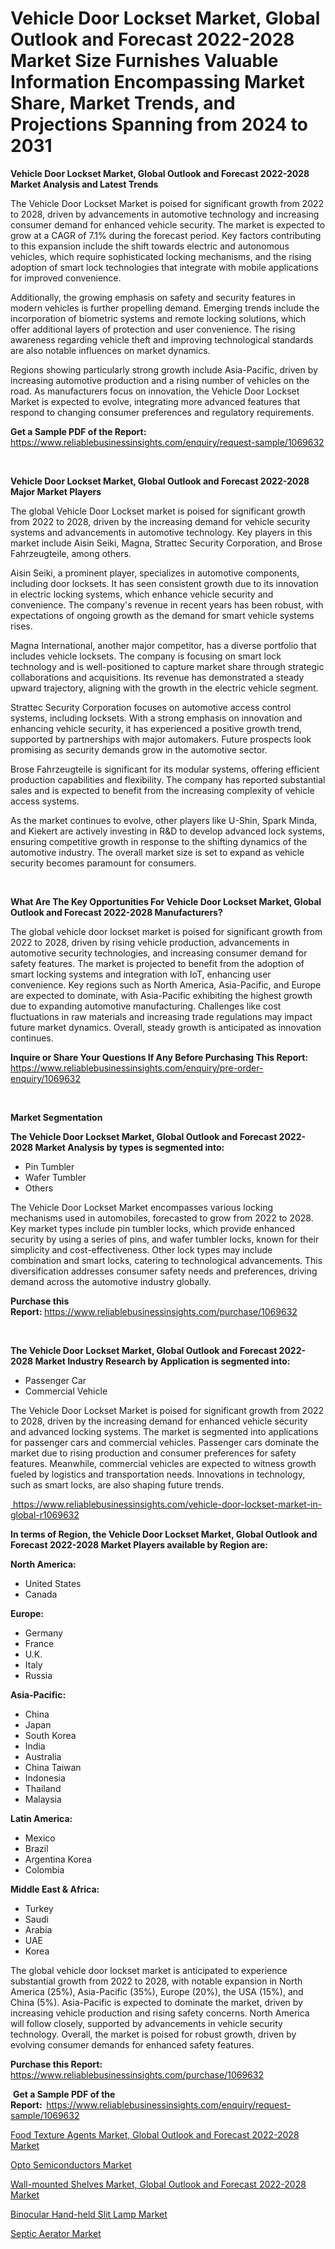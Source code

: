 <p><h1>Vehicle Door Lockset Market, Global Outlook and Forecast 2022-2028 Market Size Furnishes Valuable Information Encompassing Market Share, Market Trends, and Projections Spanning from 2024 to 2031</h1></p><p><strong>Vehicle Door Lockset Market, Global Outlook and Forecast 2022-2028 Market Analysis and Latest Trends</strong></p>
<p><p>The Vehicle Door Lockset Market is poised for significant growth from 2022 to 2028, driven by advancements in automotive technology and increasing consumer demand for enhanced vehicle security. The market is expected to grow at a CAGR of 7.1% during the forecast period. Key factors contributing to this expansion include the shift towards electric and autonomous vehicles, which require sophisticated locking mechanisms, and the rising adoption of smart lock technologies that integrate with mobile applications for improved convenience.</p><p>Additionally, the growing emphasis on safety and security features in modern vehicles is further propelling demand. Emerging trends include the incorporation of biometric systems and remote locking solutions, which offer additional layers of protection and user convenience. The rising awareness regarding vehicle theft and improving technological standards are also notable influences on market dynamics.</p><p>Regions showing particularly strong growth include Asia-Pacific, driven by increasing automotive production and a rising number of vehicles on the road. As manufacturers focus on innovation, the Vehicle Door Lockset Market is expected to evolve, integrating more advanced features that respond to changing consumer preferences and regulatory requirements.</p></p>
<p><strong>Get a Sample PDF of the Report:&nbsp;</strong> <a href="https://www.reliablebusinessinsights.com/enquiry/request-sample/1069632">https://www.reliablebusinessinsights.com/enquiry/request-sample/1069632</a></p>
<p>&nbsp;</p>
<p><strong>Vehicle Door Lockset Market, Global Outlook and Forecast 2022-2028 Major Market Players</strong></p>
<p><p>The global Vehicle Door Lockset market is poised for significant growth from 2022 to 2028, driven by the increasing demand for vehicle security systems and advancements in automotive technology. Key players in this market include Aisin Seiki, Magna, Strattec Security Corporation, and Brose Fahrzeugteile, among others.</p><p>Aisin Seiki, a prominent player, specializes in automotive components, including door locksets. It has seen consistent growth due to its innovation in electric locking systems, which enhance vehicle security and convenience. The company's revenue in recent years has been robust, with expectations of ongoing growth as the demand for smart vehicle systems rises.</p><p>Magna International, another major competitor, has a diverse portfolio that includes vehicle locksets. The company is focusing on smart lock technology and is well-positioned to capture market share through strategic collaborations and acquisitions. Its revenue has demonstrated a steady upward trajectory, aligning with the growth in the electric vehicle segment.</p><p>Strattec Security Corporation focuses on automotive access control systems, including locksets. With a strong emphasis on innovation and enhancing vehicle security, it has experienced a positive growth trend, supported by partnerships with major automakers. Future prospects look promising as security demands grow in the automotive sector.</p><p>Brose Fahrzeugteile is significant for its modular systems, offering efficient production capabilities and flexibility. The company has reported substantial sales and is expected to benefit from the increasing complexity of vehicle access systems.</p><p>As the market continues to evolve, other players like U-Shin, Spark Minda, and Kiekert are actively investing in R&D to develop advanced lock systems, ensuring competitive growth in response to the shifting dynamics of the automotive industry. The overall market size is set to expand as vehicle security becomes paramount for consumers.</p></p>
<p>&nbsp;</p>
<p><strong>What Are The Key Opportunities For Vehicle Door Lockset Market, Global Outlook and Forecast 2022-2028 Manufacturers?</strong></p>
<p><p>The global vehicle door lockset market is poised for significant growth from 2022 to 2028, driven by rising vehicle production, advancements in automotive security technologies, and increasing consumer demand for safety features. The market is projected to benefit from the adoption of smart locking systems and integration with IoT, enhancing user convenience. Key regions such as North America, Asia-Pacific, and Europe are expected to dominate, with Asia-Pacific exhibiting the highest growth due to expanding automotive manufacturing. Challenges like cost fluctuations in raw materials and increasing trade regulations may impact future market dynamics. Overall, steady growth is anticipated as innovation continues.</p></p>
<p><strong>Inquire or Share Your Questions If Any Before Purchasing This Report:</strong> <a href="https://www.reliablebusinessinsights.com/enquiry/pre-order-enquiry/1069632">https://www.reliablebusinessinsights.com/enquiry/pre-order-enquiry/1069632</a></p>
<p>&nbsp;</p>
<p><strong>Market Segmentation</strong></p>
<p><strong>The Vehicle Door Lockset Market, Global Outlook and Forecast 2022-2028 Market Analysis by types is segmented into:</strong></p>
<p><ul><li>Pin Tumbler</li><li>Wafer Tumbler</li><li>Others</li></ul></p>
<p><p>The Vehicle Door Lockset Market encompasses various locking mechanisms used in automobiles, forecasted to grow from 2022 to 2028. Key market types include pin tumbler locks, which provide enhanced security by using a series of pins, and wafer tumbler locks, known for their simplicity and cost-effectiveness. Other lock types may include combination and smart locks, catering to technological advancements. This diversification addresses consumer safety needs and preferences, driving demand across the automotive industry globally.</p></p>
<p><strong>Purchase this Report:&nbsp;</strong><a href="https://www.reliablebusinessinsights.com/purchase/1069632">https://www.reliablebusinessinsights.com/purchase/1069632</a></p>
<p>&nbsp;</p>
<p><strong>The Vehicle Door Lockset Market, Global Outlook and Forecast 2022-2028 Market Industry Research by Application is segmented into:</strong></p>
<p><ul><li>Passenger Car</li><li>Commercial Vehicle</li></ul></p>
<p><p>The Vehicle Door Lockset Market is poised for significant growth from 2022 to 2028, driven by the increasing demand for enhanced vehicle security and advanced locking systems. The market is segmented into applications for passenger cars and commercial vehicles. Passenger cars dominate the market due to rising production and consumer preferences for safety features. Meanwhile, commercial vehicles are expected to witness growth fueled by logistics and transportation needs. Innovations in technology, such as smart locks, are also shaping future trends.</p></p>
<p><a href="https://www.reliablebusinessinsights.com/vehicle-door-lockset-market-in-global-r1069632">&nbsp;https://www.reliablebusinessinsights.com/vehicle-door-lockset-market-in-global-r1069632</a></p>
<p><strong>In terms of Region, the Vehicle Door Lockset Market, Global Outlook and Forecast 2022-2028 Market Players available by Region are:</strong></p>
<p>
    <p> <strong> North America: </strong>
        <ul>
            <li>United States</li>
            <li>Canada</li>
        </ul>
        </p> 
    <p> <strong> Europe: </strong>
        <ul>
            <li>Germany</li>
            <li>France</li>
            <li>U.K.</li>
            <li>Italy</li>
            <li>Russia</li>
        </ul>
        </p> 
    <p> <strong> Asia-Pacific: </strong>
        <ul>
            <li>China</li>
            <li>Japan</li>
            <li>South Korea</li>
            <li>India</li>
            <li>Australia</li>
            <li>China Taiwan</li>
            <li>Indonesia</li>
            <li>Thailand</li>
            <li>Malaysia</li>
        </ul>
        </p> 
    <p> <strong> Latin America: </strong>
        <ul>
            <li>Mexico</li>
            <li>Brazil</li>
            <li>Argentina Korea</li>
            <li>Colombia</li>
        </ul>
        </p> 
    <p> <strong> Middle East & Africa: </strong>
        <ul>
            <li>Turkey</li>
            <li>Saudi</li>
            <li>Arabia</li>
            <li>UAE</li>
            <li>Korea</li>
        </ul>
    </p>
    </p>
<p><p>The global vehicle door lockset market is anticipated to experience substantial growth from 2022 to 2028, with notable expansion in North America (25%), Asia-Pacific (35%), Europe (20%), the USA (15%), and China (5%). Asia-Pacific is expected to dominate the market, driven by increasing vehicle production and rising safety concerns. North America will follow closely, supported by advancements in vehicle security technology. Overall, the market is poised for robust growth, driven by evolving consumer demands for enhanced safety features.</p></p>
<p><strong>Purchase this Report: </strong><a href="https://www.reliablebusinessinsights.com/purchase/1069632">https://www.reliablebusinessinsights.com/purchase/1069632</a></p>
<p>&nbsp;<strong>Get a Sample PDF of the Report:&nbsp;&nbsp;</strong><a href="https://www.reliablebusinessinsights.com/enquiry/request-sample/1069632">https://www.reliablebusinessinsights.com/enquiry/request-sample/1069632</a></p>
<p><strong></strong></p>
<p><p><a href="https://github.com/mauripalmi/Market-Research-Report-List-5/blob/main/food-texture-agents-market-global-outlook-and-forecast-2022-2028-market.md">Food Texture Agents Market, Global Outlook and Forecast 2022-2028 Market</a></p><p><a href="https://www.linkedin.com/pulse/opto-semiconductors-market-essentials-key-players-demand-drivers-ikxbc?trackingId=fxd7LRblSL%2B0%2FtGxGJ6VEg%3D%3D">Opto Semiconductors Market</a></p><p><a href="https://github.com/nicoletavirag/Market-Research-Report-List-5/blob/main/wall-mounted-shelves-market-global-outlook-and-forecast-2022-2028-market.md">Wall-mounted Shelves Market, Global Outlook and Forecast 2022-2028 Market</a></p><p><a href="https://issuu.com/reportprime-2/docs/binocular-hand-held-slit-lamp-marke_ab59e88b3f2ce4">Binocular Hand-held Slit Lamp Market</a></p><p><a href="https://www.linkedin.com/pulse/insights-septic-aerator-industry-market-financial-status-size-uifue?trackingId=Bc4lgwOtTE268OHEmRI8zQ%3D%3D">Septic Aerator Market</a></p></p>